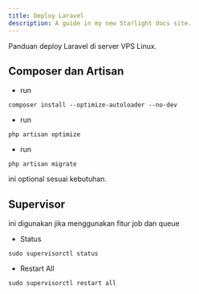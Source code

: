 ```yaml
---
title: Deploy Laravel
description: A guide in my new Starlight docs site.
---
```


Panduan deploy Laravel di server VPS Linux.

## Composer dan Artisan

- run

```shel
composer install --optimize-autoloader --no-dev
```

- run

```
php artisan optimize
```

- run

```
php artisan migrate
```

ini optional sesuai kebutuhan.

## Supervisor

ini digunakan jika menggunakan fitur job dan queue

- Status

```
sudo supervisorctl status
```

- Restart All

```
sudo supervisorctl restart all
```
